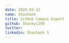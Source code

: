 ```yaml
---
date: 2020-03-22
name: Shashank
title: GitHub Campus Expert
github: Shanky1199
twitter: 
linkedin: Shashank S
---
```


